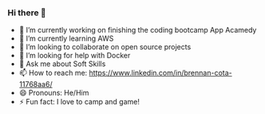 ### Hi there 👋

- 🔭 I’m currently working on finishing the coding bootcamp App Acamedy
- 🌱 I’m currently learning AWS
- 👯 I’m looking to collaborate on open source projects
- 🤔 I’m looking for help with Docker
- 💬 Ask me about Soft Skills
- 📫 How to reach me: https://www.linkedin.com/in/brennan-cota-11768aa6/
- 😄 Pronouns: He/Him
- ⚡ Fun fact: I love to camp and game!

